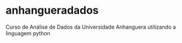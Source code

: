 # anhangueradados
Curso de Análise de Dados da Universidade Anhanguera utilizando a linguagem python
